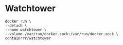 # Watchtower

```
docker run \
--detach \
--name watchtower \
--volume /var/run/docker.sock:/var/run/docker.sock \
containrrr/watchtower
```
